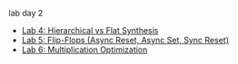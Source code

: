 lab day 2
- [Lab 4: Hierarchical vs Flat Synthesis](./Hierarchical%20vs%20Flat%20lab.md)  
- [Lab 5: Flip-Flops (Async Reset, Async Set, Sync Reset)](./D_Flip%20Flop%20Lab.md)  
- [Lab 6: Multiplication Optimization](./Multiplication%20Optimization%20Lab.md)  
